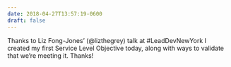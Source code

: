 ```yaml
---
date: 2018-04-27T13:57:19-0600
draft: false
---
```




Thanks to Liz Fong-Jones’ (@lizthegrey) talk at #LeadDevNewYork I created my first Service Level Objective today, along with ways to validate that we’re meeting it. Thanks!



